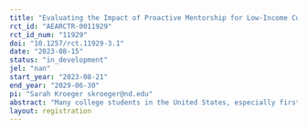 ```yaml
---
title: "Evaluating the Impact of Proactive Mentorship for Low-Income College Students"
rct_id: "AEARCTR-0011929"
rct_id_num: "11929"
doi: "10.1257/rct.11929-3.1"
date: "2023-08-15"
status: "in_development"
jel: "nan"
start_year: "2023-08-21"
end_year: "2029-06-30"
pi: "Sarah Kroeger skroeger@nd.edu"
abstract: "Many college students in the United States, especially first-generation college students and those from low income backgrounds, face numerous barriers that prevent them from completing their intended course of study. 10,000 Degrees is a nonprofit that seeks to address this completion crisis and promote educational equity by serving primarily low-income and first generation students of color from the San Francisco Bay Area through its College Success Program. Participants in this program receive a scholarship and have access to additional resources including group events, scholarship-related reminders, answers to their questions, and referral to on-campus support. Traditionally, participants have also had access to on-demand mentoring from a College Success Fellow. However, not all students utilize these available mentoring services, and many who do may only attend one or two mentoring meetings. In this project, we will partner with 10,000 Degrees to study the effect of a more proactive, intensive mentorship model as part of the College Success Program. This study will use a randomized controlled trial design to compare the outcomes of scholarship recipients who receive the standard scholarship and services with no mentorship with those of recipients who receive proactive mentoring along with the scholarship and services. The study will enroll 1000 students over two years of enrollment, with 500 individuals assigned to the treatment group and 500 assigned to the control group. The sample will include College Success scholarship recipients, selected based on family income and being from a partner region or high school, who accept their award and enroll full time in a four-year college. The intervention will last until four years after the second year of study enrollment. We hypothesize that proactive, intensive mentoring will measurably improve these students’ outcomes, including rates of full-time enrollment, persistence from first to second year of college, bachelor’s degree completion within four years, and students’ debt after college. The study will also investigate whether any treatment effects vary across groups of students and will compare the costs and benefits associated with intensive mentoring. Proactive mentoring is time- and cost-intensive. However, if it is shown to be effective, implementing this service may be worthwhile for 10,000 Degrees and other nonprofits."
layout: registration
---
```


